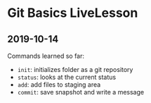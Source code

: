 # Git Basics LiveLesson

## 2019-10-14

Commands learned so far:

- `init`: initializes folder as a git repository
- `status`: looks at the current status
- `add`: add files to staging area
- `commit`: save snapshot and write a message
